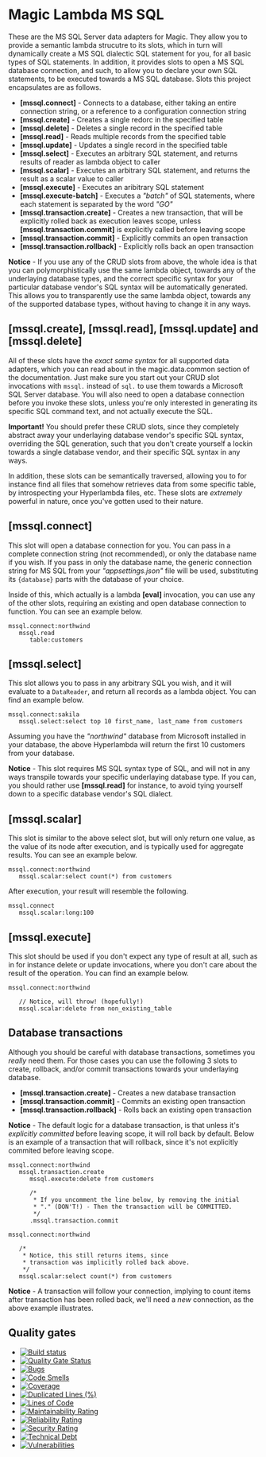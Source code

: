 
# Magic Lambda MS SQL

These are the MS SQL Server data adapters for Magic. They allow you to provide a semantic
lambda strucutre to its slots, which in turn will dynamically create a MS SQL dialectic SQL statement for you, for all basic
types of SQL statements. In addition, it provides slots to open a MS SQL database connection, and such, to allow you to
declare your own SQL statements, to be executed towards a MS SQL database. Slots this project encapsulates are as follows.

* __[mssql.connect]__ - Connects to a database, either taking an entire connection string, or a reference to a configuration connection string
* __[mssql.create]__ - Creates a single redorc in the specified table
* __[mssql.delete]__ - Deletes a single record in the specified table
* __[mssql.read]__ - Reads multiple records from the specified table
* __[mssql.update]__ - Updates a single record in the specified table
* __[mssql.select]__ - Executes an arbitrary SQL statement, and returns results of reader as lambda object to caller
* __[mssql.scalar]__ - Executes an arbitrary SQL statement, and returns the result as a scalar value to caller
* __[mssql.execute]__ - Executes an aribitrary SQL statement
* __[mssql.execute-batch]__ - Executes a _"batch"_ of SQL statements, where each statement is separated by the word _"GO"_
* __[mssql.transaction.create]__ - Creates a new transaction, that will be explicitly rolled back as execution leaves scope, unless __[mssql.transaction.commit]__ is explicitly called before leaving scope
* __[mssql.transaction.commit]__ - Explicitly commits an open transaction
* __[mssql.transaction.rollback]__ - Explicitly rolls back an open transaction

**Notice** - If you use any of the CRUD slots from above, the whole idea is that you can polymorphistically use the
same lambda object, towards any of the underlaying database types, and the correct specific syntax for your particular
database vendor's SQL syntax will be automatically generated.
This allows you to transparently use the same lambda object, towards any of the supported database types, without
having to change it in any ways.

## [mssql.create], [mssql.read], [mssql.update] and [mssql.delete]

All of these slots have the _exact same syntax_ for all supported data adapters, which you can read about in the
magic.data.common section of the documentation. Just make sure you start out your CRUD slot invocations with
`mssql.` instead of `sql.` to use
them towards a Microsoft SQL Server database. You will also need to open a database connection before you invoke
these slots, unless you're only interested in generating its specific SQL command text, and not actually execute
the SQL.

**Important!** You should prefer these CRUD slots, since they completely abstract away your underlaying
database vendor's specific SQL syntax, overriding the SQL generation, such that you don't create yourself
a lockin towards a single database vendor, and their specific SQL syntax in any ways.

In addition, these slots can be semantically traversed, allowing you to for instance find all files
that somehow retrieves data from some specific table, by introspecting your Hyperlambda files, etc.
These slots are _extremely_ powerful in nature, once you've gotten used to their nature.

## [mssql.connect]

This slot will open a database connection for you. You can pass in a complete connection string (not recommended),
or only the database name if you wish. If you pass in only the database name, the generic connection string for MS SQL
from your _"appsettings.json"_ file will be used, substituting its `{database}` parts with the database of your choice.

Inside of this, which actually is a lambda **[eval]** invocation, you can use any of the other slots, requiring
an existing and open database connection to function. You can see an example below.

```
mssql.connect:northwind
   mssql.read
      table:customers
```

## [mssql.select]

This slot allows you to pass in any arbitrary SQL you wish, and it will evaluate to a `DataReader`, and return
all records as a lambda object. You can find an example below.

```
mssql.connect:sakila
   mssql.select:select top 10 first_name, last_name from customers
```

Assuming you have the _"northwind"_ database from Microsoft installed in your database, the above
Hyperlambda will return the first 10 customers from your database.

**Notice** - This slot requires MS SQL syntax type of SQL, and will not in any ways transpile towards your specific underlaying
database type. If you can, you should rather use **[mssql.read]** for instance, to avoid tying yourself down to a
specific database vendor's SQL dialect.

## [mssql.scalar]

This slot is similar to the above select slot, but will only return one value, as the value of its node after
execution, and is typically used for aggregate results. You can see an example below.

```
mssql.connect:northwind
   mssql.scalar:select count(*) from customers
```

After execution, your result will resemble the following.

```
mssql.connect
   mssql.scalar:long:100
```

## [mssql.execute]

This slot should be used if you don't expect any type of result at all, such as in for instance delete or update
invocations, where you don't care about the result of the operation. You can find an example below.

```
mssql.connect:northwind

   // Notice, will throw! (hopefully!)
   mssql.scalar:delete from non_existing_table
```

## Database transactions

Although you should be careful with database transactions, sometimes you _really_ need them. For those cases you
can use the following 3 slots to create, rollback, and/or commit transactions towards your underlaying database.

* __[mssql.transaction.create]__ - Creates a new database transaction
* __[mssql.transaction.commit]__ - Commits an existing open transaction
* __[mssql.transaction.rollback]__ - Rolls back an existing open transaction

**Notice** - The default logic for a database transaction, is that unless it's _explicitly committed_
before leaving scope, it will roll back by default. Below is an example of a transaction that will
rollback, since it's not explicitly commited before leaving scope.

```
mssql.connect:northwind
   mssql.transaction.create
      mssql.execute:delete from customers

      /*
       * If you uncomment the line below, by removing the initial
       * "." (DON'T!) - Then the transaction will be COMMITTED.
       */
      .mssql.transaction.commit

mssql.connect:northwind

   /*
    * Notice, this still returns items, since
    * transaction was implicitly rolled back above.
    */
   mssql.scalar:select count(*) from customers
```

**Notice** - A transaction will follow your connection, implying to count items
after transaction has been rolled back, we'll need a _new_ connection, as the
above example illustrates.

## Quality gates

- [![Build status](https://travis-ci.com/polterguy/magic.lambda.mssql.svg?master)](https://travis-ci.com/polterguy/magic.lambda.mssql)
- [![Quality Gate Status](https://sonarcloud.io/api/project_badges/measure?project=polterguy_magic.lambda.mssql&metric=alert_status)](https://sonarcloud.io/dashboard?id=polterguy_magic.lambda.mssql)
- [![Bugs](https://sonarcloud.io/api/project_badges/measure?project=polterguy_magic.lambda.mssql&metric=bugs)](https://sonarcloud.io/dashboard?id=polterguy_magic.lambda.mssql)
- [![Code Smells](https://sonarcloud.io/api/project_badges/measure?project=polterguy_magic.lambda.mssql&metric=code_smells)](https://sonarcloud.io/dashboard?id=polterguy_magic.lambda.mssql)
- [![Coverage](https://sonarcloud.io/api/project_badges/measure?project=polterguy_magic.lambda.mssql&metric=coverage)](https://sonarcloud.io/dashboard?id=polterguy_magic.lambda.mssql)
- [![Duplicated Lines (%)](https://sonarcloud.io/api/project_badges/measure?project=polterguy_magic.lambda.mssql&metric=duplicated_lines_density)](https://sonarcloud.io/dashboard?id=polterguy_magic.lambda.mssql)
- [![Lines of Code](https://sonarcloud.io/api/project_badges/measure?project=polterguy_magic.lambda.mssql&metric=ncloc)](https://sonarcloud.io/dashboard?id=polterguy_magic.lambda.mssql)
- [![Maintainability Rating](https://sonarcloud.io/api/project_badges/measure?project=polterguy_magic.lambda.mssql&metric=sqale_rating)](https://sonarcloud.io/dashboard?id=polterguy_magic.lambda.mssql)
- [![Reliability Rating](https://sonarcloud.io/api/project_badges/measure?project=polterguy_magic.lambda.mssql&metric=reliability_rating)](https://sonarcloud.io/dashboard?id=polterguy_magic.lambda.mssql)
- [![Security Rating](https://sonarcloud.io/api/project_badges/measure?project=polterguy_magic.lambda.mssql&metric=security_rating)](https://sonarcloud.io/dashboard?id=polterguy_magic.lambda.mssql)
- [![Technical Debt](https://sonarcloud.io/api/project_badges/measure?project=polterguy_magic.lambda.mssql&metric=sqale_index)](https://sonarcloud.io/dashboard?id=polterguy_magic.lambda.mssql)
- [![Vulnerabilities](https://sonarcloud.io/api/project_badges/measure?project=polterguy_magic.lambda.mssql&metric=vulnerabilities)](https://sonarcloud.io/dashboard?id=polterguy_magic.lambda.mssql)
